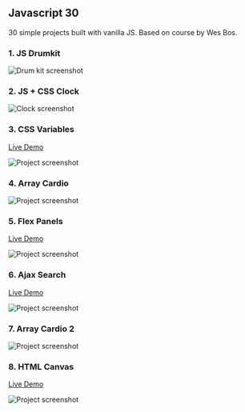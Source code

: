 ## Javascript 30

30 simple projects built with vanilla JS. Based on course by Wes Bos.

### 1. JS Drumkit

![Drum kit screenshot](https://i.imgur.com/j7i5t1G.png)

### 2. JS + CSS Clock

![Clock screenshot](https://i.imgur.com/N8qq069.png)

### 3. CSS Variables
<a target="_blank" href="https://ronan-f.github.io/css-variables" >Live Demo</a>

![Project screenshot](https://i.imgur.com/nD1WPR4.png)

### 4. Array Cardio

![Project screenshot](https://i.imgur.com/SnyEoJW.png)

### 5. Flex Panels
<a target="_blank" href="https://ronan-f.github.io/flex-panels">Live Demo</a>

![Project screenshot](https://i.imgur.com/1Ri6dtG.png)

### 6. Ajax Search
<a target="_blank" href="https://ronan-f.github.io/search">Live Demo</a>

![Project screenshot](https://i.imgur.com/KuJ2mQB.png)

### 7. Array Cardio 2

![Project screenshot](https://i.imgur.com/FeJycfR.png)

### 8. HTML Canvas
<a target="_blank" href="https://ronan-f.github.io/draw">Live Demo</a>

![Project screenshot](https://i.imgur.com/e9wk7qc.png)